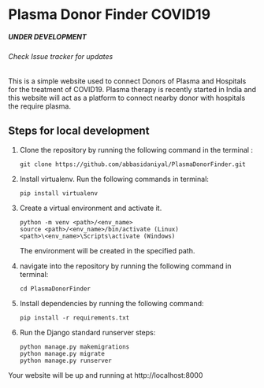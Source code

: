 # Plasma Donor Finder COVID19
##### UNDER DEVELOPMENT
###### Check Issue tracker for updates
This is a simple website used to connect Donors of Plasma and Hospitals for the treatment of COVID19. Plasma therapy is recently started in India and this website will act as a platform to connect nearby donor with hospitals the require plasma.

## Steps for local development

1. Clone the repository by running the following command in the terminal :
   ```shell
   git clone https://github.com/abbasidaniyal/PlasmaDonorFinder.git
   ``` 
   
2. Install virtualenv. Run the following commands in terminal: 
   ```shell
   pip install virtualenv
   ```
3. Create a virtual environment and activate it.

   ```shell
   python -m venv <path>/<env_name>   
   source <path>/<env_name>/bin/activate (Linux)
   <path>\<env_name>\Scripts\activate (Windows)
   ```
   The environment will be created in the specified path.
   
4. navigate into the repository by running the following command in terminal: 
   ```shell
   cd PlasmaDonorFinder   
   ```
      
5. Install dependencies by running the following command:
   ```shell
   pip install -r requirements.txt
   ```
6. Run the Django standard runserver steps:
   ```shell
   python manage.py makemigrations
   python manage.py migrate
   python manage.py runserver
   ```
 Your website will be up and running at http://localhost:8000